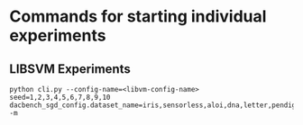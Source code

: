 # Commands for starting individual experiments

## LIBSVM Experiments
```
python cli.py --config-name=<libvm-config-name> seed=1,2,3,4,5,6,7,8,9,10 dacbench_sgd_config.dataset_name=iris,sensorless,aloi,dna,letter,pendigits,vehicle,vowel,wine -m
```